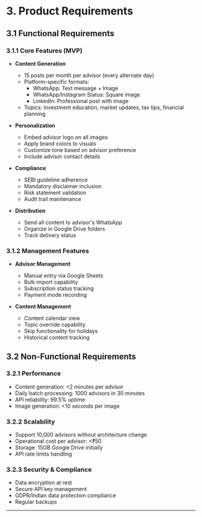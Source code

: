 # 3. Product Requirements

## 3.1 Functional Requirements

### 3.1.1 Core Features (MVP)
- **Content Generation**
  - 15 posts per month per advisor (every alternate day)
  - Platform-specific formats:
    - WhatsApp: Text message + Image
    - WhatsApp/Instagram Status: Square image
    - LinkedIn: Professional post with image
  - Topics: Investment education, market updates, tax tips, financial planning

- **Personalization**
  - Embed advisor logo on all images
  - Apply brand colors to visuals
  - Customize tone based on advisor preference
  - Include advisor contact details

- **Compliance**
  - SEBI guideline adherence
  - Mandatory disclaimer inclusion
  - Risk statement validation
  - Audit trail maintenance

- **Distribution**
  - Send all content to advisor's WhatsApp
  - Organize in Google Drive folders
  - Track delivery status

### 3.1.2 Management Features
- **Advisor Management**
  - Manual entry via Google Sheets
  - Bulk import capability
  - Subscription status tracking
  - Payment mode recording

- **Content Management**
  - Content calendar view
  - Topic override capability
  - Skip functionality for holidays
  - Historical content tracking

## 3.2 Non-Functional Requirements

### 3.2.1 Performance
- Content generation: <2 minutes per advisor
- Daily batch processing: 1000 advisors in 30 minutes
- API reliability: 99.5% uptime
- Image generation: <10 seconds per image

### 3.2.2 Scalability
- Support 10,000 advisors without architecture change
- Operational cost per advisor: <₹50
- Storage: 15GB Google Drive initially
- API rate limits handling

### 3.2.3 Security & Compliance
- Data encryption at rest
- Secure API key management
- GDPR/Indian data protection compliance
- Regular backups

---
